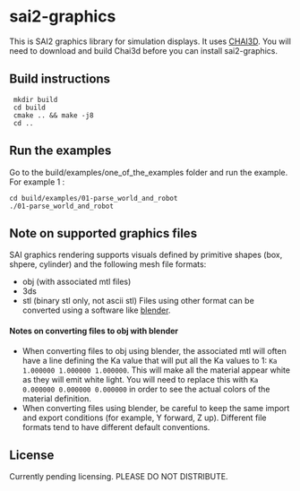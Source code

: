# sai2-graphics

This is SAI2 graphics library for simulation displays.
It uses [CHAI3D](https://github.com/manips-sai-org/chai3d).
You will need to download and build Chai3d before you can install sai2-graphics.

## Build instructions 
```
 mkdir build
 cd build
 cmake .. && make -j8
 cd ..
```

 ## Run the examples
Go to the build/examples/one_of_the_examples folder and run the example. For example 1 :
```
cd build/examples/01-parse_world_and_robot
./01-parse_world_and_robot
```

## Note on supported graphics files

SAI graphics rendering supports visuals defined by primitive shapes (box, shpere, cylinder) and the following mesh file formats:
- obj (with associated mtl files)
- 3ds
- stl (binary stl only, not ascii stl)
Files using other format can be converted using a software like [blender](https://www.blender.org).

#### Notes on converting files to obj with blender 
* When converting files to obj using blender, the associated mtl will often have a line defining the Ka value that will put all the Ka values to 1: `Ka 1.000000 1.000000 1.000000`. This will make all the material appear white as they will emit white light. You will need to replace this with `Ka 0.000000 0.000000 0.000000` in order to see the actual colors of the material definition.
* When converting files using blender, be careful to keep the same import and export conditions (for example, Y forward, Z up). Different file formats tend to have different default conventions.

## License
Currently pending licensing. PLEASE DO NOT DISTRIBUTE.
